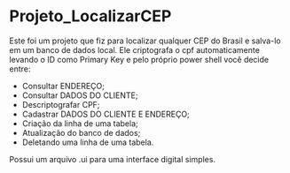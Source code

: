 # Projeto_LocalizarCEP
Este foi um projeto que fiz para localizar qualquer CEP do Brasil e salva-lo em um banco de dados local. Ele criptografa o cpf automaticamente levando o ID como Primary Key e pelo próprio power shell você decide entre:
- Consultar ENDEREÇO;
- Consultar DADOS DO CLIENTE;
- Descriptografar CPF;
- Cadastrar DADOS DO CLIENTE E ENDEREÇO;
- Criação da linha de uma tabela;
- Atualização do banco de dados;
- Deletando uma linha de uma tabela.

Possui um arquivo .ui para uma interface digital simples.
